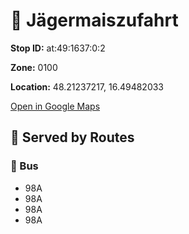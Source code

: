 # 🚉 Jägermaiszufahrt


**Stop ID:** at:49:1637:0:2

**Zone:** 0100

**Location:** 48.21237217, 16.49482033

[Open in Google Maps](https://www.google.com/maps?q=48.21237217,16.49482033)

## 🚆 Served by Routes

### 🚌 Bus
- 98A
- 98A
- 98A
- 98A
